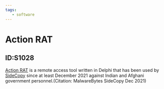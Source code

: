 ```yaml
---
tags:
   - software
---
```

# Action RAT
## ID:S1028
[Action RAT](software/S1028) is a  remote access tool written in Delphi that has been used by [SideCopy](groups/G1008) since at least December 2021 against Indian and Afghani government personnel.(Citation: MalwareBytes SideCopy Dec 2021)
